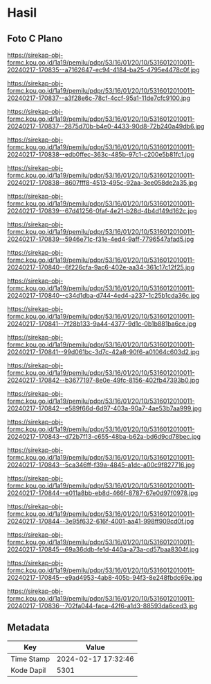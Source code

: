 # Hasil

## Foto C Plano

https://sirekap-obj-formc.kpu.go.id/1a19/pemilu/pdpr/53/16/01/20/10/5316012010011-20240217-170835--a7162647-ec94-4184-ba25-4795e4478c0f.jpg

https://sirekap-obj-formc.kpu.go.id/1a19/pemilu/pdpr/53/16/01/20/10/5316012010011-20240217-170837--a3f28e6c-78cf-4ccf-95a1-11de7cfc9100.jpg

https://sirekap-obj-formc.kpu.go.id/1a19/pemilu/pdpr/53/16/01/20/10/5316012010011-20240217-170837--2875d70b-b4e0-4433-90d8-72b240a49db6.jpg

https://sirekap-obj-formc.kpu.go.id/1a19/pemilu/pdpr/53/16/01/20/10/5316012010011-20240217-170838--edb0ffec-363c-485b-97c1-c200e5b81fc1.jpg

https://sirekap-obj-formc.kpu.go.id/1a19/pemilu/pdpr/53/16/01/20/10/5316012010011-20240217-170838--8607fff8-4513-495c-92aa-3ee058de2a35.jpg

https://sirekap-obj-formc.kpu.go.id/1a19/pemilu/pdpr/53/16/01/20/10/5316012010011-20240217-170839--67d41256-0faf-4e21-b28d-4b4d149d162c.jpg

https://sirekap-obj-formc.kpu.go.id/1a19/pemilu/pdpr/53/16/01/20/10/5316012010011-20240217-170839--5946e71c-f31e-4ed4-9aff-7796547afad5.jpg

https://sirekap-obj-formc.kpu.go.id/1a19/pemilu/pdpr/53/16/01/20/10/5316012010011-20240217-170840--6f226cfa-9ac6-402e-aa34-361c17c12f25.jpg

https://sirekap-obj-formc.kpu.go.id/1a19/pemilu/pdpr/53/16/01/20/10/5316012010011-20240217-170840--c34d1dba-d744-4ed4-a237-1c25b1cda36c.jpg

https://sirekap-obj-formc.kpu.go.id/1a19/pemilu/pdpr/53/16/01/20/10/5316012010011-20240217-170841--7f28b133-9a44-4377-9d1c-0b1b881ba6ce.jpg

https://sirekap-obj-formc.kpu.go.id/1a19/pemilu/pdpr/53/16/01/20/10/5316012010011-20240217-170841--99d061bc-3d7c-42a8-90f6-a01064c603d2.jpg

https://sirekap-obj-formc.kpu.go.id/1a19/pemilu/pdpr/53/16/01/20/10/5316012010011-20240217-170842--b3677197-8e0e-49fc-8156-402fb47393b0.jpg

https://sirekap-obj-formc.kpu.go.id/1a19/pemilu/pdpr/53/16/01/20/10/5316012010011-20240217-170842--e589f66d-6d97-403a-90a7-4ae53b7aa999.jpg

https://sirekap-obj-formc.kpu.go.id/1a19/pemilu/pdpr/53/16/01/20/10/5316012010011-20240217-170843--d72b7f13-c655-48ba-b62a-bd6d9cd78bec.jpg

https://sirekap-obj-formc.kpu.go.id/1a19/pemilu/pdpr/53/16/01/20/10/5316012010011-20240217-170843--5ca346ff-f39a-4845-a1dc-a00c9f827716.jpg

https://sirekap-obj-formc.kpu.go.id/1a19/pemilu/pdpr/53/16/01/20/10/5316012010011-20240217-170844--e011a8bb-eb8d-466f-8787-67e0d97f0978.jpg

https://sirekap-obj-formc.kpu.go.id/1a19/pemilu/pdpr/53/16/01/20/10/5316012010011-20240217-170844--3e95f632-616f-4001-aa41-998ff909cd0f.jpg

https://sirekap-obj-formc.kpu.go.id/1a19/pemilu/pdpr/53/16/01/20/10/5316012010011-20240217-170845--69a36ddb-fe1d-440a-a73a-cd57baa8304f.jpg

https://sirekap-obj-formc.kpu.go.id/1a19/pemilu/pdpr/53/16/01/20/10/5316012010011-20240217-170845--e9ad4953-4ab8-405b-94f3-8e248fbdc69e.jpg

https://sirekap-obj-formc.kpu.go.id/1a19/pemilu/pdpr/53/16/01/20/10/5316012010011-20240217-170836--702fa044-faca-42f6-a1d3-88593da6ced3.jpg


## Metadata

| Key        | Value               |
| ---------- | ------------------- |
| Time Stamp | 2024-02-17 17:32:46 |
| Kode Dapil | 5301                |



